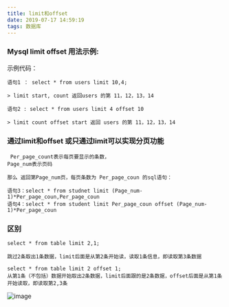 ```yaml
---
title: limit和offset
date: 2019-07-17 14:59:19
tags: 数据库
---
```


### Mysql limit offset 用法示例:

示例代码：

```
语句1 ： select * from users limit 10,4;  

> limit start, count 返回users 的第 11，12，13，14

语句2 : select * from users limit 4 offset 10

> limit count offset start 返回 users 的第 11，12，13，14
```

### 通过limit和offset 或只通过limit可以实现分页功能

```
 Per_page_count表示每页要显示的条数，
Page_num表示页码

那么 返回第Page_num页，每页条数为 Per_page_coun 的sql语句：

语句3：select * from studnet limit (Page_num-1)*Per_page_coun,Per_page_coun
语句4：select * from student limit Per_page_coun offset (Page_num-1)*Per_page_coun
```

### 区别

```
select * from table limit 2,1;

跳过2条取出1条数据，limit后面是从第2条开始读，读取1条信息，即读取第3条数据

select * from table limit 2 offset 1;
从第1条（不包括）数据开始取出2条数据，limit后面跟的是2条数据，offset后面是从第1条开始读取，即读取第2,3条
```

![image](https://images.pexels.com/photos/2623679/pexels-photo-2623679.jpeg?auto=compress&cs=tinysrgb&dpr=1&w=500)
